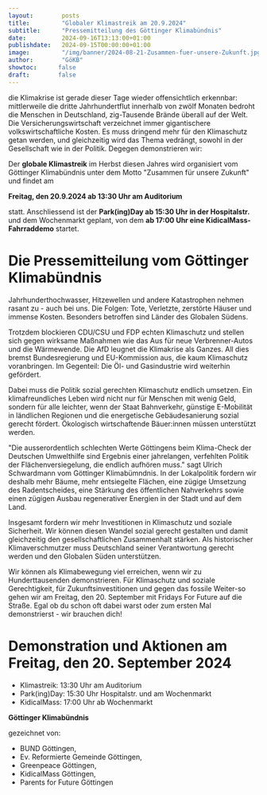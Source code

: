 ```yaml
---
layout:        posts
title:         "Globaler Klimastreik am 20.9.2024"
subtitle:      "Pressemitteilung des Göttinger Klimabündnis"
date:          2024-09-16T13:13:00+01:00
publishdate:   2024-09-15T00:00:00+01:00
image:         "/img/banner/2024-08-21-Zusammen-fuer-unsere-Zukunft.jpg"
author:        "GöKB"
showtoc:      false
draft:        false
---
```


die Klimakrise ist gerade dieser Tage wieder offensichtlich erkennbar: mittlerweile die dritte Jahrhundertflut innerhalb von zwölf Monaten bedroht die Menschen in Deutschland, zig-Tausende Brände überall auf der Welt. Die Versicherungswirtschaft verzeichnet immer gigantischere volkswirtschaftliche Kosten. Es muss dringend mehr für den Klimaschutz getan werden, und gleichzeitig wird das Thema vedrängt, sowohl in der Gesellschaft wie in der Politik. Degegen demonstrieren wir:

Der **globale Klimastreik** im Herbst diesen Jahres wird organisiert vom Göttinger Klimabündnis unter dem Motto "Zusammen für unsere Zukunft" und findet am 

**Freitag, den 20.9.2024 ab 13:30 Uhr am Auditorium**

statt. Anschliessend ist der **Park(ing)Day ab 15:30 Uhr in der Hospitalstr.** und dem Wochenmarkt geplant, von dem
**ab 17:00 Uhr eine KidicalMass-Fahrraddemo** startet. 

# Die Pressemitteilung vom Göttinger Klimabündnis

Jahrhunderthochwasser, Hitzewellen und andere Katastrophen nehmen rasant zu - auch bei uns. Die Folgen: Tote, Verletzte, zerstörte Häuser und immense Kosten. Besonders betroffen sind Länder des Globalen Südens. 

Trotzdem blockieren CDU/CSU und FDP echten Klimaschutz und stellen sich gegen wirksame Maßnahmen wie das Aus für neue Verbrenner-Autos und die Wärmewende. Die AfD leugnet die Klimakrise als Ganzes. All dies bremst Bundesregierung und EU-Kommission aus, die kaum Klimaschutz voranbringen. Im Gegenteil: Die Öl- und Gasindustrie wird weiterhin gefördert. 

Dabei muss die Politik sozial gerechten Klimaschutz endlich umsetzen. Ein klimafreundliches Leben wird nicht nur für Menschen mit wenig Geld, sondern für alle leichter, wenn der Staat Bahnverkehr, günstige E-Mobilität in ländlichen Regionen und die energetische Gebäudesanierung sozial gerecht fördert. Ökologisch wirtschaftende Bäuer:innen müssen unterstützt werden. 

"Die ausserordentlich schlechten Werte Göttingens beim Klima-Check der Deutschen Umwelthilfe sind Ergebnis einer jahrelangen, verfehlten Politik der Flächenversiegelung, die endlich aufhören muss." sagt Ulrich Schwardmann vom Göttinger Klimabümndnis. In der Lokalpolitik fordern wir deshalb mehr Bäume, mehr entsiegelte Flächen, eine zügige Umsetzung des Radentscheides, eine Stärkung des öffentlichen Nahverkehrs sowie einen zügigen Ausbau regenerativer Energien in der Stadt und auf dem Land. 

Insgesamt fordern wir mehr Investitionen in Klimaschutz und soziale Sicherheit. Wir können diesen Wandel sozial gerecht gestalten und damit gleichzeitig den gesellschaftlichen Zusammenhalt stärken. Als historischer Klimaverschmutzer muss Deutschland seiner Verantwortung gerecht werden und den Globalen Süden unterstützen. 

Wir können als Klimabewegung viel erreichen, wenn wir zu Hunderttausenden demonstrieren. Für Klimaschutz und soziale Gerechtigkeit, für Zukunftsinvestitionen und gegen das fossile Weiter-so gehen wir am Freitag, den 20. September mit Fridays For Future auf die Straße. Egal ob du schon oft dabei warst oder zum ersten Mal demonstrierst - wir brauchen dich! 

# Demonstration und Aktionen am Freitag, den 20. September 2024 
- Klimastreik: 13:30 Uhr am Auditorium 
- Park(ing)Day: 15:30 Uhr Hospitalstr. und am Wochenmarkt 
- KidicalMass: 17:00 Uhr ab Wochenmarkt 

**Göttinger Klimabündnis** 

gezeichnet von: 
- BUND Göttingen, 
- Ev. Reformierte Gemeinde Göttingen,
- Greenpeace Göttingen, 
- KidicalMass Göttingen, 
- Parents for Future Göttingen

